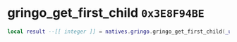 # gringo_get_first_child `0x3E8F94BE`

```lua
local result --[[ integer ]] = natives.gringo.gringo_get_first_child(_unk0 --[[ integer ]], _unk1 --[[ integer ]])
```